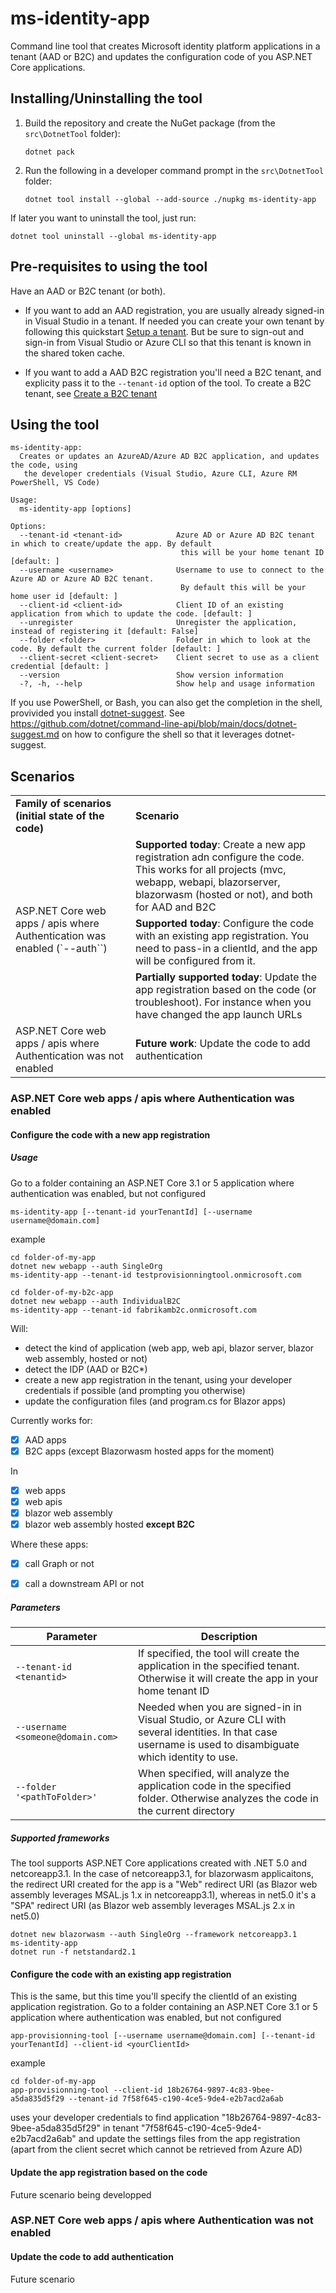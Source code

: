 # ms-identity-app 
Command line tool that creates Microsoft identity platform applications in a tenant (AAD or B2C) and updates the configuration code of you ASP.NET Core applications.

## Installing/Uninstalling the tool

1. Build the repository and create the NuGet package (from the `src\DotnetTool` folder):
 
   ```Shell
   dotnet pack
   ```
   
2. Run the following in a developer command prompt in the `src\DotnetTool` folder:
   
   ```Shell
   dotnet tool install --global --add-source ./nupkg ms-identity-app
   ```

If later you want to uninstall the tool, just run:
```Shell
dotnet tool uninstall --global ms-identity-app
```

## Pre-requisites to using the tool

Have an AAD or B2C tenant (or both). 
- If you want to add an AAD registration, you are usually already signed-in in Visual Studio in a tenant. If needed you can create your own tenant by following this quickstart [Setup a tenant](https://docs.microsoft.com/azure/active-directory/develop/quickstart-create-new-tenant). But be sure to sign-out and sign-in from Visual Studio or Azure CLI so that this tenant is known in the shared token cache.

- If you want to add a AAD B2C registration you'll need a B2C tenant, and explicity pass it to the `--tenant-id` option of the tool. To create a B2C tenant, see [Create a B2C tenant](https://docs.microsoft.com/azure/active-directory-b2c/tutorial-create-tenant)


## Using the tool

```text
ms-identity-app:
  Creates or updates an AzureAD/Azure AD B2C application, and updates the code, using
   the developer credentials (Visual Studio, Azure CLI, Azure RM PowerShell, VS Code)

Usage:
  ms-identity-app [options]

Options:
  --tenant-id <tenant-id>            Azure AD or Azure AD B2C tenant in which to create/update the app. By default
                                      this will be your home tenant ID [default: ]
  --username <username>              Username to use to connect to the Azure AD or Azure AD B2C tenant.
                                      By default this will be your home user id [default: ]
  --client-id <client-id>            Client ID of an existing application from which to update the code. [default: ]
  --unregister                       Unregister the application, instead of registering it [default: False]
  --folder <folder>                  Folder in which to look at the code. By default the current folder [default: ]
  --client-secret <client-secret>    Client secret to use as a client credential [default: ]
  --version                          Show version information
  -?, -h, --help                     Show help and usage information
```

If you use PowerShell, or Bash, you can also get the completion in the shell, provivided you install [dotnet-suggest](https://www.nuget.org/packages/dotnet-suggest/). See https://github.com/dotnet/command-line-api/blob/main/docs/dotnet-suggest.md on how to configure the shell so that it leverages dotnet-suggest.

## Scenarios

<table>
   <tr> <td><b>Family of scenarios (initial state of the code)</b></td> <td><b>Scenario</b></td> </tr>
   <tr> <td rowspan="3">ASP.NET Core web apps / apis where Authentication was enabled (`--auth``)</td> 
      <td><b>Supported today</b>: Create a new app registration adn configure the code. This works for all projects (mvc, webapp, webapi, blazorserver, blazorwasm (hosted or not), and both for AAD and B2C</td>
   </tr>
   <tr> <td><b>Supported today</b>: Configure the code with an existing app registration. You need to pass-in a clientId, and the app will be configured from it.</td></tr>
   <tr> <td><b>Partially supported today</b>: Update the app registration based on the code (or troubleshoot). For instance when you have changed the app launch URLs</td></tr>
   <tr> <td>ASP.NET Core web apps / apis where Authentication was not enabled </td><td><b>Future work</b>: Update the code to add authentication</td>
   </tr>
 </table>

### ASP.NET Core web apps / apis where Authentication was enabled
 
#### Configure the code with a new app registration

##### Usage
Go to a folder containing an ASP.NET Core 3.1 or 5 application where authentication was enabled, but not configured

```Shell
ms-identity-app [--tenant-id yourTenantId] [--username username@domain.com]
```

example

```Shell
cd folder-of-my-app
dotnet new webapp --auth SingleOrg
ms-identity-app --tenant-id testprovisionningtool.onmicrosoft.com
```

```Shell
cd folder-of-my-b2c-app
dotnet new webapp --auth IndividualB2C
ms-identity-app --tenant-id fabrikamb2c.onmicrosoft.com
```

Will: 
- detect the kind of application (web app, web api, blazor server, blazor web assembly, hosted or not)
- detect the IDP (AAD or B2C*)
- create a new app registration in the tenant, using your developer credentials if possible (and prompting you otherwise)
- update the configuration files (and program.cs for Blazor apps)

Currently works for:

- [x] AAD apps
- [x] B2C apps (except Blazorwasm hosted apps for the moment)

In
- [x] web apps
- [x] web apis
- [x] blazor web assembly
- [x] blazor web assembly hosted **except B2C**

Where these apps:
- [x] call Graph or not
- [x] call a downstream API or not


##### Parameters
Parameter | Description
--------- | ------------
`--tenant-id <tenantid>` | If specified, the tool will create the application in the specified tenant. Otherwise it will create the app in your home tenant ID
`--username <someone@domain.com>` | Needed when you are signed-in in Visual Studio, or Azure CLI with several identities. In that case username is used to disambiguate which identity to use.
`--folder '<pathToFolder>'` | When specified, will analyze the application code in the specified folder. Otherwise analyzes the code in the current directory

##### Supported frameworks

The tool supports ASP.NET Core applications created with .NET 5.0 and netcoreapp3.1. In the case of netcoreapp3.1, for blazorwasm applicaitons, the redirect URI created for the app is a "Web" redirect URI (as Blazor web assembly leverages MSAL.js 1.x in netcoreapp3.1), whereas in net5.0 it's a "SPA" redirect URI (as Blazor web assembly leverages MSAL.js 2.x in net5.0) 

```Shell
dotnet new blazorwasm --auth SingleOrg --framework netcoreapp3.1
ms-identity-app
dotnet run -f netstandard2.1
```

#### Configure the code with an existing app registration

This is the same, but this time you'll specify the clientId of an existing application registration.
Go to a folder containing an ASP.NET Core 3.1 or 5 application where authentication was enabled, but not configured

```Shell
app-provisionning-tool [--username username@domain.com] [--tenant-id yourTenantId] --client-id <yourClientId>
```

example

```Shell
cd folder-of-my-app
app-provisionning-tool --client-id 18b26764-9897-4c83-9bee-a5da835d5f29 --tenant-id 7f58f645-c190-4ce5-9de4-e2b7acd2a6ab
```

uses your developer credentials to find application "18b26764-9897-4c83-9bee-a5da835d5f29" in tenant "7f58f645-c190-4ce5-9de4-e2b7acd2a6ab" and update the settings files from the app registration (apart from the client secret which cannot be retrieved from Azure AD)


#### Update the app registration based on the code

Future scenario being developped

###  ASP.NET Core web apps / apis where Authentication was not enabled

#### Update the code to add authentication

Future scenario
